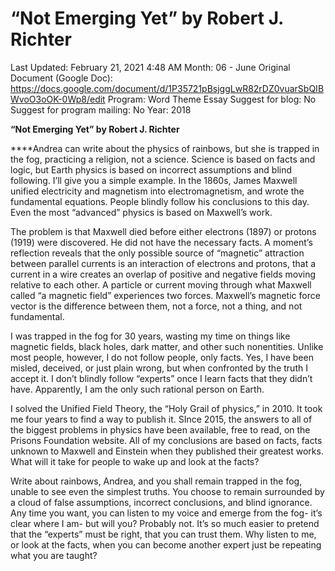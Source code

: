 # “Not Emerging Yet” by Robert J. Richter

Last Updated: February 21, 2021 4:48 AM
Month: 06 - June
Original Document (Google Doc): https://docs.google.com/document/d/1P35721pBsjggLwR82rDZ0vuarSbQIBWvoO3oOK-0Wp8/edit
Program: Word Theme Essay
Suggest for blog: No
Suggest for program mailing: No
Year: 2018

**“Not Emerging Yet” by Robert J. Richter**

****Andrea can write about the physics of rainbows, but she is trapped in the fog, practicing a religion, not a science. Science is based on facts and logic, but Earth physics is based on incorrect assumptions and blind following. I’ll give you a simple example. In the 1860s, James Maxwell unified electricity and magnetism into electromagnetism, and wrote the fundamental equations. People blindly follow his conclusions to this day. Even the most “advanced” physics is based on Maxwell’s work.

The problem is that Maxwell died before either electrons (1897) or protons (1919) were discovered. He did not have the necessary facts. A moment’s reflection reveals that the only possible source of “magnetic” attraction between parallel currents is an interaction of electrons and protons, that a current in a wire creates an overlap of positive and negative fields moving relative to each other. A particle or current moving through what Maxwell called “a magnetic field” experiences two forces. Maxwell’s magnetic force vector is the difference between them, not a force, not a thing, and not fundamental.

I was trapped in the fog for 30 years, wasting my time on things like magnetic fields, black holes, dark matter, and other such nonentities. Unlike most people, however, I do not follow people, only facts. Yes, I have been misled, deceived, or just plain wrong, but when confronted by the truth I accept it. I don’t blindly follow “experts” once I learn facts that they didn’t have. Apparently, I am the only such rational person on Earth.

I solved the Unified Field Theory, the “Holy Grail of physics,” in 2010. It took me four years to find a way to publish it. SInce 2015, the answers to all of the biggest problems in physics have been available, free to read, on the Prisons Foundation website. All of my conclusions are based on facts, facts unknown to Maxwell and Einstein when they published their greatest works. What will it take for people to wake up and look at the facts?

Write about rainbows, Andrea, and you shall remain trapped in the fog, unable to see even the simplest truths. You choose to remain surrounded by a cloud of false assumptions, incorrect conclusions, and blind ignorance. Any time you want, you can listen to my voice and emerge from the fog- it’s clear where I am- but will you? Probably not. It’s so much easier to pretend that the “experts” must be right, that you can trust them. Why listen to me, or look at the facts, when you can become another expert just be repeating what you are taught?